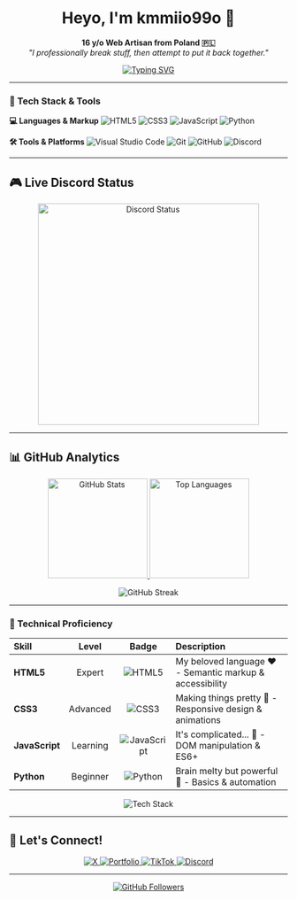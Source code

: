 <h1 align="center">
  Heyo, I'm kmmiio99o 👋
</h1>

<p align="center">
  <b>16 y/o Web Artisan from Poland 🇵🇱</b><br>
  <i>"I professionally break stuff, then attempt to put it back together."</i>
</p>

<p align="center">
  <a href="https://git.io/typing-svg">
    <img src="https://readme-typing-svg.demolab.com?font=Fira+Code&weight=700&size=28&duration=3800&pause=800&color=8A2BE2&center=true&vCenter=true&width=500&height=50&lines=HTML+Specialist;CSS+Artist;JavaScript+Explorer;Python+Dabbler;Problem+Solver" alt="Typing SVG" />
  </a>
</p>

---

### 🧰 Tech Stack & Tools

**💻 Languages & Markup**
![HTML5](https://img.shields.io/badge/HTML5-E34F26?style=for-the-badge&logo=html5&logoColor=white)
![CSS3](https://img.shields.io/badge/CSS3-1572B6?style=for-the-badge&logo=css3&logoColor=white)
![JavaScript](https://img.shields.io/badge/JavaScript-F7DF1E?style=for-the-badge&logo=javascript&logoColor=black)
![Python](https://img.shields.io/badge/Python-3776AB?style=for-the-badge&logo=python&logoColor=white)

**🛠️ Tools & Platforms**
![Visual Studio Code](https://img.shields.io/badge/VS_Code-007ACC?style=for-the-badge&logo=visual-studio-code&logoColor=white)
![Git](https://img.shields.io/badge/Git-F05032?style=for-the-badge&logo=git&logoColor=white)
![GitHub](https://img.shields.io/badge/GitHub-181717?style=for-the-badge&logo=github&logoColor=white)
![Discord](https://img.shields.io/badge/Discord-5865F2?style=for-the-badge&logo=discord&logoColor=white)

---

## 🎮 Live Discord Status

<p align="center">
  <a href="https://discord.com/users/879393496627306587">
    <img src="https://lanyard-profile-readme.vercel.app/api/879393496627306587?theme=dark&bg=1a1b27&animated=true&hideDiscrim=true&borderRadius=15px&idleMessage=Probably%20breaking%20something..." alt="Discord Status" width="400"/>
  </a>
</p>

---

## 📊 GitHub Analytics

<p align="center">
  <a href="https://github.com/kmmiio99o">
    <img height="180em" src="https://github-readme-stats.vercel.app/api?username=kmmiio99o&show_icons=true&hide_border=true&theme=radical&include_all_commits=true&count_private=true" onerror="this.style.display='none'" alt="GitHub Stats" />
    <img height="180em" src="https://github-readme-stats.vercel.app/api/top-langs/?username=kmmiio99o&layout=compact&hide_border=true&theme=radical&hide=html,css" onerror="this.style.display='none'" alt="Top Languages" />
  </a>
</p>

<p align="center">
  <img src="https://github-readme-streak-stats.herokuapp.com/?user=kmmiio99o&theme=radical&hide_border=true&fire=8A2BE2&currStreakLabel=8A2BE2" alt="GitHub Streak" />
</p>

---
### 🚀 Technical Proficiency

<div align="center">

| Skill | Level | Badge | Description |
|:------|:-----:|:-----:|:------------|
| **HTML5** | Expert | ![HTML5](https://img.shields.io/badge/HTML5-Expert-E34F26?style=flat-square&logo=html5&logoColor=white) | My beloved language ❤️ - Semantic markup & accessibility |
| **CSS3** | Advanced | ![CSS3](https://img.shields.io/badge/CSS3-Advanced-1572B6?style=flat-square&logo=css3&logoColor=white) | Making things pretty 🎨 - Responsive design & animations |
| **JavaScript** | Learning | ![JavaScript](https://img.shields.io/badge/JavaScript-Learning-F7DF1E?style=flat-square&logo=javascript&logoColor=black) | It's complicated... 🤔 - DOM manipulation & ES6+ |
| **Python** | Beginner | ![Python](https://img.shields.io/badge/Python-Beginner-3776AB?style=flat-square&logo=python&logoColor=white) | Brain melty but powerful 🐍 - Basics & automation |

</div>

<p align="center">
  <img src="https://skillicons.dev/icons?i=html,css,js,python,git,vscode&theme=dark&perline=6" alt="Tech Stack">
</p>

---
## 🔗 Let's Connect!

<p align="center">
  <a href="https://x.com/kmmiio99o">
    <img src="https://img.shields.io/badge/X-000000?style=for-the-badge&logo=x&logoColor=white" alt="X"/>
  </a>
  <a href="https://kmmiio99o.pages.dev">
    <img src="https://img.shields.io/badge/Portfolio-181717?style=for-the-badge&logo=github&logoColor=white" alt="Portfolio"/>
  </a>
  <a href="https://www.tiktok.com/@kmmiio99o.dev">
    <img src="https://img.shields.io/badge/TikTok-000000?style=for-the-badge&logo=tiktok&logoColor=white" alt="TikTok"/>
  </a>
  <a href="https://discord.com/users/879393496627306587">
    <img src="https://img.shields.io/badge/Discord-5865F2?style=for-the-badge&logo=discord&logoColor=white" alt="Discord"/>
  </a>
</p>

---

<p align="center">
  <a href="https://github.com/kmmiio99o?tab=followers">
    <img src="https://img.shields.io/github/followers/kmmiio99o?label=Follow&style=social&color=8A2BE2" alt="GitHub Followers">
  </a>
</p>
